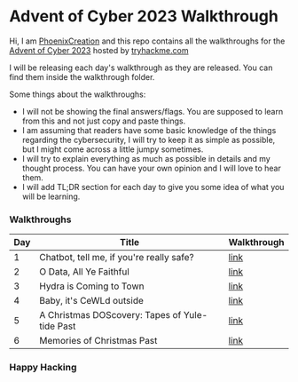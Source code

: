 # Advent of Cyber 2023 Walkthrough

Hi, I am [PhoenixCreation](https://tryhackme.com/p/PhoenixCreation) and this repo contains all the walkthroughs for the [Advent of Cyber 2023](https://tryhackme.com/room/adventofcyber2023) hosted by [tryhackme.com](tryhackme.com)

I will be releasing each day's walkthrough as they are released. You can find them inside the walkthrough folder.

Some things about the walkthroughs:
- I will not be showing the final answers/flags. You are supposed to learn from this and not just copy and paste things.
- I am assuming that readers have some basic knowledge of the things regarding the cybersecurity, I will try to keep it as simple as possible, but I might come across a little jumpy sometimes.
- I will try to explain everything as much as possible in details and my thought process. You can have your own opinion and I will love to hear them.
- I will add TL;DR section for each day to give you some idea of what you will be learning.

### Walkthroughs

| Day | Title | Walkthrough |
|-----|-------|-------------|
|1|Chatbot, tell me, if you're really safe?|[link](walkthrough/Day1.md)|
|2|O Data, All Ye Faithful|[link](walkthrough/Day2.md)|
|3|Hydra is Coming to Town|[link](walkthrough/Day3.md)|
|4|Baby, it's CeWLd outside|[link](walkthrough/Day4.md)|
|5|A Christmas DOScovery: Tapes of Yule-tide Past|[link](walkthrough/Day5.md)|
|6|Memories of Christmas Past|[link](walkthrough/Day6.md)|


### Happy Hacking
